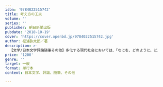 ```yaml
---
isbn: '9784022515742'
title: 考え方の工夫
volume: ''
series: ''
publisher: 朝日新聞出版
pubdate: '2018-10-19'
cover: 'https://cover.openbd.jp/9784022515742.jpg'
author: 松浦弥太郎／著
description: >-
  【文学/日本文学評論随筆その他】多化する現代社会においては、「なにを、どのように、どんなふうに考えるか」を意識し、常に自身を問う「思考の工夫」が必要である。縦横無尽に活躍する著者のキャリアをベースに、自分と周囲を変えていく仕事と暮らしのヒントを紹介。
price: '1200'
genre: ''
target: 一般
format: 単行本
content: 日本文学、評論、随筆、その他

---
```

